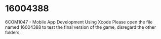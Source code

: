 # 16004388
6COM1047 - Mobile App Development Using Xcode
Please open the file named 16004388 to test the final version of the game, disregard the other folders.
